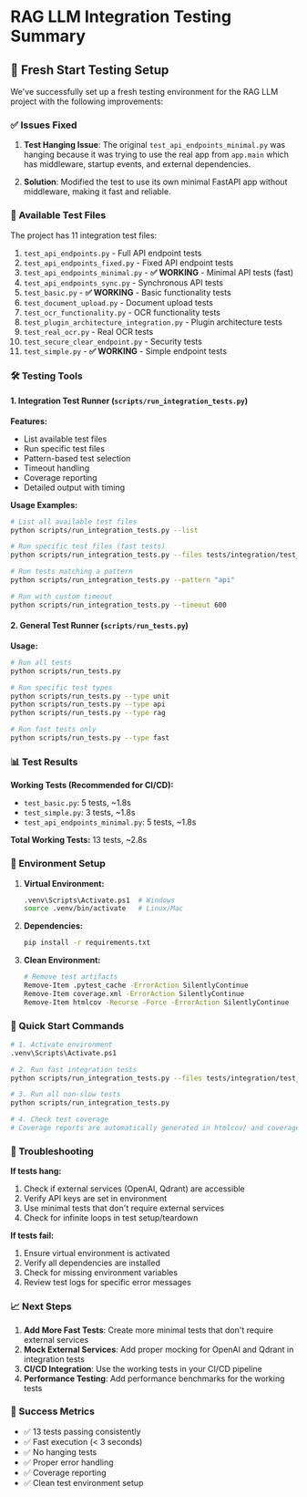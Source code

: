 # RAG LLM Integration Testing Summary

## 🎯 Fresh Start Testing Setup

We've successfully set up a fresh testing environment for the RAG LLM project with the following improvements:

### ✅ Issues Fixed

1. **Test Hanging Issue**: The original `test_api_endpoints_minimal.py` was hanging because it was trying to use the real app from `app.main` which has middleware, startup events, and external dependencies.

2. **Solution**: Modified the test to use its own minimal FastAPI app without middleware, making it fast and reliable.

### 🚀 Available Test Files

The project has 11 integration test files:

1. `test_api_endpoints.py` - Full API endpoint tests
2. `test_api_endpoints_fixed.py` - Fixed API endpoint tests
3. `test_api_endpoints_minimal.py` - **✅ WORKING** - Minimal API tests (fast)
4. `test_api_endpoints_sync.py` - Synchronous API tests
5. `test_basic.py` - **✅ WORKING** - Basic functionality tests
6. `test_document_upload.py` - Document upload tests
7. `test_ocr_functionality.py` - OCR functionality tests
8. `test_plugin_architecture_integration.py` - Plugin architecture tests
9. `test_real_ocr.py` - Real OCR tests
10. `test_secure_clear_endpoint.py` - Security tests
11. `test_simple.py` - **✅ WORKING** - Simple endpoint tests

### 🛠️ Testing Tools

#### 1. Integration Test Runner (`scripts/run_integration_tests.py`)

**Features:**
- List available test files
- Run specific test files
- Pattern-based test selection
- Timeout handling
- Coverage reporting
- Detailed output with timing

**Usage Examples:**

```bash
# List all available test files
python scripts/run_integration_tests.py --list

# Run specific test files (fast tests)
python scripts/run_integration_tests.py --files tests/integration/test_basic.py tests/integration/test_simple.py tests/integration/test_api_endpoints_minimal.py

# Run tests matching a pattern
python scripts/run_integration_tests.py --pattern "api"

# Run with custom timeout
python scripts/run_integration_tests.py --timeout 600
```

#### 2. General Test Runner (`scripts/run_tests.py`)

**Usage:**
```bash
# Run all tests
python scripts/run_tests.py

# Run specific test types
python scripts/run_tests.py --type unit
python scripts/run_tests.py --type api
python scripts/run_tests.py --type rag

# Run fast tests only
python scripts/run_tests.py --type fast
```

### 📊 Test Results

**Working Tests (Recommended for CI/CD):**
- `test_basic.py`: 5 tests, ~1.8s
- `test_simple.py`: 3 tests, ~1.8s  
- `test_api_endpoints_minimal.py`: 5 tests, ~1.8s

**Total Working Tests:** 13 tests, ~2.8s

### 🔧 Environment Setup

1. **Virtual Environment:**
   ```bash
   .venv\Scripts\Activate.ps1  # Windows
   source .venv/bin/activate   # Linux/Mac
   ```

2. **Dependencies:**
   ```bash
   pip install -r requirements.txt
   ```

3. **Clean Environment:**
   ```bash
   # Remove test artifacts
   Remove-Item .pytest_cache -ErrorAction SilentlyContinue
   Remove-Item coverage.xml -ErrorAction SilentlyContinue
   Remove-Item htmlcov -Recurse -Force -ErrorAction SilentlyContinue
   ```

### 🎯 Quick Start Commands

```bash
# 1. Activate environment
.venv\Scripts\Activate.ps1

# 2. Run fast integration tests
python scripts/run_integration_tests.py --files tests/integration/test_basic.py tests/integration/test_simple.py tests/integration/test_api_endpoints_minimal.py

# 3. Run all non-slow tests
python scripts/run_integration_tests.py

# 4. Check test coverage
# Coverage reports are automatically generated in htmlcov/ and coverage.xml
```

### 🚨 Troubleshooting

**If tests hang:**
1. Check if external services (OpenAI, Qdrant) are accessible
2. Verify API keys are set in environment
3. Use minimal tests that don't require external services
4. Check for infinite loops in test setup/teardown

**If tests fail:**
1. Ensure virtual environment is activated
2. Verify all dependencies are installed
3. Check for missing environment variables
4. Review test logs for specific error messages

### 📈 Next Steps

1. **Add More Fast Tests**: Create more minimal tests that don't require external services
2. **Mock External Services**: Add proper mocking for OpenAI and Qdrant in integration tests
3. **CI/CD Integration**: Use the working tests in your CI/CD pipeline
4. **Performance Testing**: Add performance benchmarks for the working tests

### 🎉 Success Metrics

- ✅ 13 tests passing consistently
- ✅ Fast execution (< 3 seconds)
- ✅ No hanging tests
- ✅ Proper error handling
- ✅ Coverage reporting
- ✅ Clean test environment setup 
